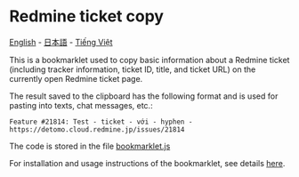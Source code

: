 # Redmine ticket copy

[English](README.en.md) - [日本語](README.ja.md) - [Tiếng Việt](README.md)

This is a bookmarklet used to copy basic information about a Redmine ticket (including tracker information, ticket ID, title, and ticket URL) on the currently open Redmine ticket page.

The result saved to the clipboard has the following format and is used for pasting into texts, chat messages, etc.:
```
Feature #21814: Test - ticket - với - hyphen -
https://detomo.cloud.redmine.jp/issues/21814
```

The code is stored in the file [bookmarklet.js](bookmarklet.js)

For installation and usage instructions of the bookmarklet, see details [here](../../README.en.md).
